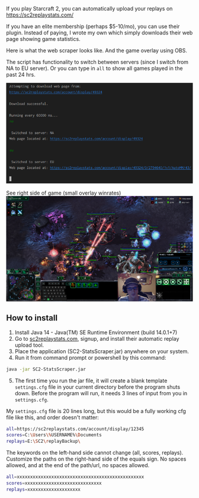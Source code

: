 If you play Starcraft 2, you can automatically upload your replays on https://sc2replaystats.com/

If you have an elite membership (perhaps $5-10/mo), you can use their plugin. Instead of paying, I wrote my own which simply downloads their web page showing game statistics.  

Here is what the web scraper looks like. And the game overlay using OBS.  

The script has functionality to switch between servers (since I switch from NA to EU server). Or you can type in `all` to show all games played in the past 24 hrs.  

![](img/SC2-stats-shell.png)

See right side of game (small overlay winrates)
![OBS overlay](img/SC2-stats-ingame.png)

## How to install

1. Install Java 14 - Java(TM) SE Runtime Environment (build 14.0.1+7)
2. Go to [sc2replaystats.com](https://sc2replaystats.com/), signup, and install their automatic replay upload tool.
3. Place the application (SC2-StatsScraper.jar) anywhere on your system.
4. Run it from command prompt or powershell by this command:

```sh
java -jar SC2-StatsScraper.jar
```

5. The first time you run the jar file, it will create a blank template `settings.cfg` file in your current directory before the program shuts down. Before the program will run, it needs 3 lines of input from you in `settings.cfg`.

My `settings.cfg` file is 20 lines long, but this would be a fully working cfg file like this, and order doesn't matter:

```sh
all=https://sc2replaystats.com/account/display/12345
scores=C:\Users\%USERNAME%\Documents
replays=E:\SC2\replayBackup\
```

The keywords on the left-hand side cannot change (all, scores, replays). Customize the paths on the right-hand side of the equals sign. No spaces allowed, and at the end of the path/url, no spaces allowed.

```sh
all=xxxxxxxxxxxxxxxxxxxxxxxxxxxxxxxxxxxxxxxxxxxxxxxx
scores=xxxxxxxxxxxxxxxxxxxxxxxxxxxxx
replays=xxxxxxxxxxxxxxxxxxxx
```

